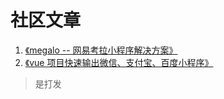 # 社区文章

1. [《megalo -- 网易考拉小程序解决方案》](https://juejin.im/post/5bd2b014e51d457a7a0396ea)
1. [《vue 项目快速输出微信、支付宝、百度小程序》](https://github.com/zwwill/blog/issues/29)

> 是打发